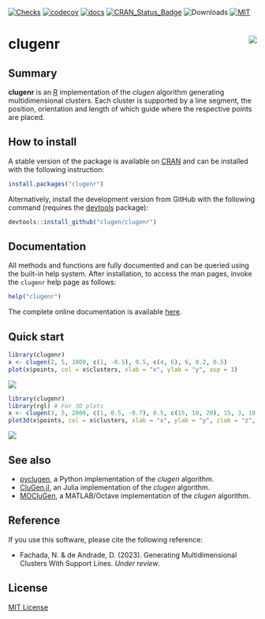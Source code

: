[![Checks](https://github.com/clugen/clugenr/actions/workflows/check.yml/badge.svg)](https://github.com/clugen/clugenr/actions/workflows/check.yml)
[![codecov](https://codecov.io/gh/clugen/clugenr/branch/main/graph/badge.svg?token=3MWG03OYS5)](https://app.codecov.io/gh/clugen/clugenr)
[![docs](https://img.shields.io/badge/docs-latest-blue.svg)](https://clugen.github.io/clugenr/)
[![CRAN\_Status\_Badge](http://www.r-pkg.org/badges/version/clugenr)](https://CRAN.R-project.org/package=clugenr)
![Downloads](https://cranlogs.r-pkg.org/badges/grand-total/clugenr)
[![MIT](https://img.shields.io/badge/license-MIT-yellowgreen.svg)](https://tldrlegal.com/license/mit-license)

# clugenr <img src="man/figures/logo.png" align="right" />

## Summary

**clugenr** is an [R] implementation of the *clugen* algorithm generating
multidimensional clusters. Each cluster is supported by a line segment, the
position, orientation and length of which guide where the respective points are
placed.

## How to install

A stable version of the package is available on [CRAN] and can be installed with
the following instruction:

```R
install.packages("clugenr")
```

Alternatively, install the development version from GitHub with the following
command (requires the [devtools] package):

```R
devtools::install_github("clugen/clugenr")
```

## Documentation

All methods and functions are fully documented and can be queried using the
built-in help system. After installation, to access the man pages, invoke the
`clugenr` help page as follows:

```R
help("clugenr")
```

The complete online documentation is available [here](https://clugen.github.io/clugenr/).

## Quick start

```R
library(clugenr)
x <- clugen(2, 5, 1000, c(1, -0.5), 0.5, c(4, 6), 6, 0.2, 0.5)
plot(x$points, col = x$clusters, xlab = "x", ylab = "y", asp = 1)
```

![](man/figures/example2d.png)

```R
library(clugenr)
library(rgl) # For 3D plots
x <- clugen(3, 5, 2000, c(1, 0.5, -0.7), 0.5, c(15, 10, 20), 15, 3, 10)
plot3d(x$points, col = x$clusters, xlab = "x", ylab = "y", zlab = "z", aspect = T)
```

![](man/figures/example3d.png)

## See also

* [pyclugen](https://github.com/clugen/pyclugen/), a Python implementation of
  the *clugen* algorithm.
* [CluGen.jl](https://github.com/clugen/CluGen.jl/), an Julia implementation of
  the *clugen* algorithm.
* [MOCluGen](https://github.com/clugen/MOCluGen/), a MATLAB/Octave implementation
  of the *clugen* algorithm.

## Reference

If you use this software, please cite the following reference:

* Fachada, N. & de Andrade, D. (2023). Generating Multidimensional Clusters With
  Support Lines. *Under review*.

## License

[MIT License](LICENSE)

[R]: https://www.r-project.org/
[devtools]: https://cran.r-project.org/package=devtools
[CRAN]: https://cran.r-project.org/
